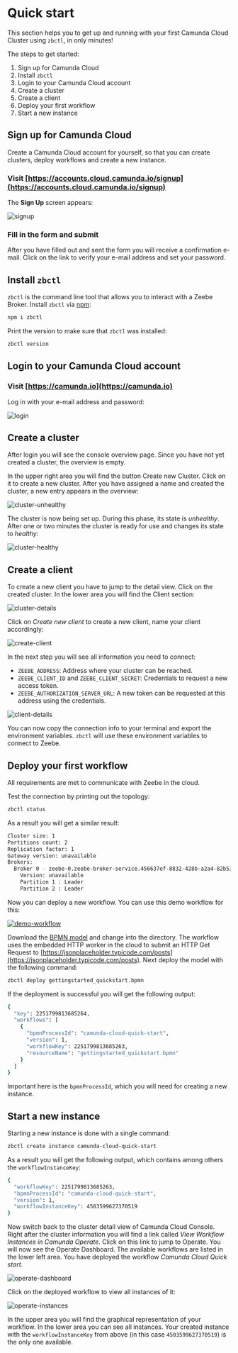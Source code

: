 # Quick start

This section helps you to get up and running with your first Camunda Cloud Cluster using `zbctl`, in only minutes!

The steps to get started:

1. Sign up for Camunda Cloud
2. Install `zbctl`
3. Login to your Camunda Cloud account
4. Create a cluster
5. Create a client
6. Deploy your first workflow
7. Start a new instance

## Sign up for Camunda Cloud

Create a Camunda Cloud account for yourself, so that you can create clusters, deploy workflows and create a new instance.

### Visit [https://accounts.cloud.camunda.io/signup](https://accounts.cloud.camunda.io/signup)

The **Sign Up** screen appears:

![signup](assets/signup.png)

### Fill in the form and submit

After you have filled out and sent the form you will receive a confirmation e-mail. Click on the link to verify your e-mail address and set your password.

## Install `zbctl`

`zbctl` is the command line tool that allows you to interact with a Zeebe Broker. Install `zbctl` via [npm](https://www.npmjs.com/package/zbctl):

```bash
npm i zbctl
```

Print the version to make sure that `zbctl` was installed:

```bash
zbctl version
```

## Login to your Camunda Cloud account

### Visit [https://camunda.io](https://camunda.io)

Log in with your e-mail address and password:

![login](./assets/login.png)

## Create a cluster

After login you will see the console overview page. Since you have not yet created a cluster, the overview is empty.

In the upper right area you will find the button Create new Cluster. Click on it to create a new cluster. After you have assigned a name and created the cluster, a new entry appears in the overview:

![cluster-unhealthy](assets/cluster-overview-new-cluster-unhealthy.png)

The cluster is now being set up. During this phase, its state is *unhealthy*. After one or two minutes the cluster is ready for use and changes its state to *healthy*:

![cluster-healthy](assets/cluster-overview-new-cluster-healthy.png)

## Create a client

To create a new client you have to jump to the detail view. Click on the created cluster. In the lower area you will find the Client section:

![cluster-details](./assets/cluster-details.png)

Click on *Create new client* to create a new client, name your client accordingly:

![create-client](./assets/cluster-details-create-client.png)

In the next step you will see all information you need to connect:

* `ZEEBE_ADDRESS`: Address where your cluster can be reached.
* `ZEEBE_CLIENT_ID` and `ZEEBE_CLIENT_SECRET`: Credentials to request a new access token.
* `ZEEBE_AUTHORIZATION_SERVER_URL`: A new token can be requested at this address using the credentials.

![client-details](assets/cluster-details-client-details.png)

You can now copy the connection info to your terminal and export the environment variables. `zbctl` will use these environment variables to connect to Zeebe.

## Deploy your first workflow

All requirements are met to communicate with Zeebe in the cloud.

Test the connection by printing out the topology:

```bash
zbctl status
```

As a result you will get a similar result:

```bash
Cluster size: 1
Partitions count: 2
Replication factor: 1
Gateway version: unavailable
Brokers:
  Broker 0 - zeebe-0.zeebe-broker-service.456637ef-8832-428b-a2a4-82b531b25635-zeebe.svc.cluster.local:26501
    Version: unavailable
    Partition 1 : Leader
    Partition 2 : Leader
```

Now you can deploy a new workflow. You can use this demo workflow for this:

[![demo-workflow](assets/gettingstarted_quickstart.png)](./assets/gettingstarted_quickstart.bpmn)

Download the [BPMN model](assets/gettingstarted_quickstart.bpmn) and change into the directory. The workflow uses the embedded HTTP worker in the cloud to submit an HTTP Get Request to [https://jsonplaceholder.typicode.com/posts](https://jsonplaceholder.typicode.com/posts). Next deploy the model with the following command:

```bash
zbctl deploy gettingstarted_quickstart.bpmn
```

If the deployment is successful you will get the following output:

```bash
{
  "key": 2251799813685264,
  "workflows": [
    {
      "bpmnProcessId": "camunda-cloud-quick-start",
      "version": 1,
      "workflowKey": 2251799813685263,
      "resourceName": "gettingstarted_quickstart.bpmn"
    }
  ]
}
```

Important here is the `bpmnProcessId`, which you will need for creating a new instance.

## Start a new instance

Starting a new instance is done with a single command:

```bash
zbctl create instance camunda-cloud-quick-start
```

As a result you will get the following output, which contains among others the `workflowInstanceKey`:

```bash
{
  "workflowKey": 2251799813685263,
  "bpmnProcessId": "camunda-cloud-quick-start",
  "version": 1,
  "workflowInstanceKey": 4503599627370519
}
```

Now switch back to the cluster detail view of Camunda Cloud Console. Right after the cluster information you will find a link called *View Workflow Instances in Camunda Operate*. Click on this link to jump to Operate. You will now see the Operate Dashboard. The available workflows are listed in the lower left area. You have deployed the workflow *Camunda Cloud Quick start*.

![operate-dashboard](./assets/operate-dashboard.png)

Click on the deployed workflow to view all instances of it:

![operate-instances](assets/operate-instances.png)

In the upper area you will find the graphical representation of your workflow. In the lower area you can see all instances. Your created instance with the `workflowInstanceKey` from above (in this case `4503599627370519`) is the only one available.
